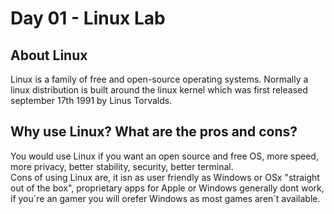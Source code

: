 # Day 01 - Linux Lab

## About Linux
Linux is a family of free and open-source operating systems. Normally a linux distribution is built around the linux kernel which was first released september 17th 1991 by Linus Torvalds.

## Why use Linux? What are the pros and cons?  
You would use Linux if you want an open source and free OS, more speed, more privacy, better stability, security, better terminal.    
Cons of using Linux are, it isn as user friendly as Windows or OSx "straight out of the box", proprietary apps for Apple or Windows generally   dont work, if you´re an gamer you will orefer Windows as most games aren´t available.  